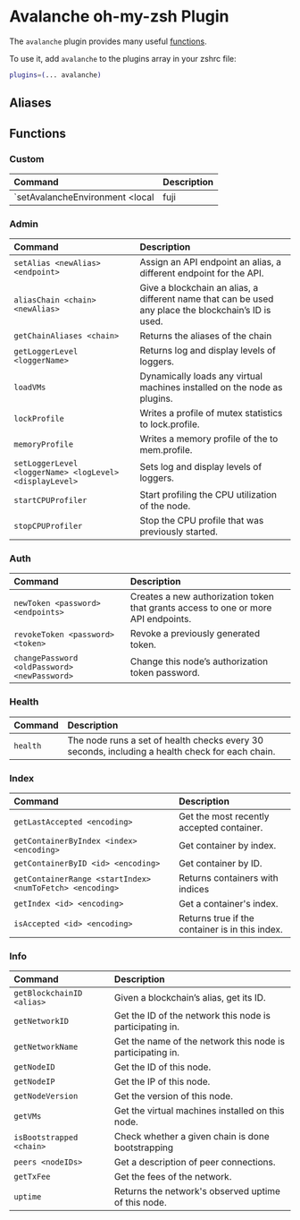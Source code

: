 # Avalanche oh-my-zsh Plugin

The `avalanche` plugin provides many useful [functions](#functions).

To use it, add `avalanche` to the plugins array in your zshrc file:

```zsh
plugins=(... avalanche)
```

## Aliases

## Functions

### Custom

| Command                | Description                                                                                              |
| :--------------------- | :------------------------------------------------------------------------------------------------------- |
| `setAvalancheEnvironment <local|fuji|mainnet>`  | Sets the public API url per the environment remote                                                 |

### Admin

| Command                | Description                                                                                              |
| :--------------------- | :------------------------------------------------------------------------------------------------------- |
| `setAlias <newAlias> <endpoint>`         | Assign an API endpoint an alias, a different endpoint for the API.|
| `aliasChain <chain> <newAlias>`  | Give a blockchain an alias, a different name that can be used any place the blockchain’s ID is used.|
| `getChainAliases <chain>` | Returns the aliases of the chain |
| `getLoggerLevel <loggerName>`        | Returns log and display levels of loggers.|
| `loadVMs`     | Dynamically loads any virtual machines installed on the node as plugins. |
| `lockProfile`     | Writes a profile of mutex statistics to lock.profile. |
| `memoryProfile`     | Writes a memory profile of the to mem.profile. |
| `setLoggerLevel <loggerName> <logLevel> <displayLevel>`     | Sets log and display levels of loggers. |
| `startCPUProfiler`     | Start profiling the CPU utilization of the node.|
| `stopCPUProfiler`     | Stop the CPU profile that was previously started. |

### Auth

| Command                | Description                                                                                              |
| :--------------------- | :------------------------------------------------------------------------------------------------------- |
| `newToken <password> <endpoints>`         | Creates a new authorization token that grants access to one or more API endpoints.|
| `revokeToken <password> <token>`         | Revoke a previously generated token.|
| `changePassword <oldPassword> <newPassword>`         | Change this node’s authorization token password.|

### Health

| Command                | Description                                                                                              |
| :--------------------- | :------------------------------------------------------------------------------------------------------- |
| `health`         | The node runs a set of health checks every 30 seconds, including a health check for each chain. |

### Index

| Command                | Description                                                                                              |
| :--------------------- | :------------------------------------------------------------------------------------------------------- |
| `getLastAccepted <encoding>`         | Get the most recently accepted container. |
| `getContainerByIndex <index> <encoding>`         | Get container by index. |
| `getContainerByID <id> <encoding>`         | Get container by ID. |
| `getContainerRange <startIndex> <numToFetch> <encoding>`         | Returns containers with indices |
| `getIndex <id> <encoding>`         | Get a container's index. |
| `isAccepted <id> <encoding>`         | Returns true if the container is in this index. |

### Info

| Command                | Description                                                                                              |
| :--------------------- | :------------------------------------------------------------------------------------------------------- |
| `getBlockchainID <alias>`     | Given a blockchain’s alias, get its ID.  |
| `getNetworkID`     | Get the ID of the network this node is participating in. |
| `getNetworkName`     | Get the name of the network this node is participating in. |
| `getNodeID`     | Get the ID of this node. |
| `getNodeIP`     | Get the IP of this node. |
| `getNodeVersion`     | Get the version of this node. |
| `getVMs`     | Get the virtual machines installed on this node. |
| `isBootstrapped <chain>`     | Check whether a given chain is done bootstrapping |
| `peers <nodeIDs>`     | Get a description of peer connections. |
| `getTxFee`     | Get the fees of the network. |
| `uptime`     | Returns the network's observed uptime of this node. |
